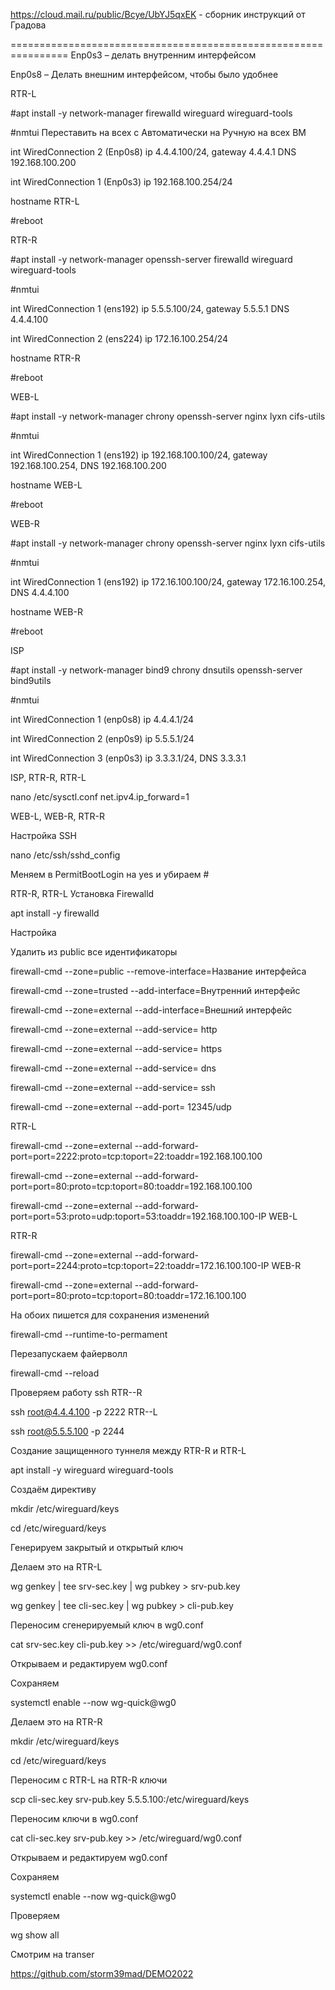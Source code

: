 https://cloud.mail.ru/public/Bcye/UbYJ5qxEK - сборник инструкций от Градова

================================================================
Enp0s3 – делать внутренним интерфейсом

Enp0s8 – Делать внешним интерфейсом, чтобы было удобнее


RTR-L 

#apt install -y network-manager firewalld wireguard wireguard-tools

#nmtui 
Переставить на всех с Автоматически на  Ручную на всех ВМ

int WiredConnection 2 (Enp0s8) ip 4.4.4.100/24, gateway 4.4.4.1 DNS 192.168.100.200

int WiredConnection 1 (Enp0s3) ip 192.168.100.254/24 

 
hostname RTR-L 

#reboot

RTR-R

#apt install -y network-manager openssh-server firewalld wireguard wireguard-tools

#nmtui

int WiredConnection 1 (ens192) ip 5.5.5.100/24, gateway 5.5.5.1 DNS 4.4.4.100

int WiredConnection 2 (ens224) ip 172.16.100.254/24 

 
hostname RTR-R 

#reboot

WEB-L

#apt install -y network-manager chrony openssh-server nginx lyxn cifs-utils

#nmtui 

int WiredConnection 1 (ens192) ip 192.168.100.100/24, gateway 192.168.100.254, DNS 192.168.100.200


 

hostname WEB-L 

#reboot

WEB-R

#apt install -y network-manager chrony openssh-server nginx lyxn cifs-utils

#nmtui 

int WiredConnection 1 (ens192) ip 172.16.100.100/24, gateway 172.16.100.254, DNS 4.4.4.100
 
hostname WEB-R 

#reboot


ISP

#apt install -y network-manager bind9 chrony dnsutils openssh-server bind9utils

#nmtui 

int WiredConnection 1 (enp0s8) ip 4.4.4.1/24
 
	













int WiredConnection 2 (enp0s9) ip 5.5.5.1/24 
 












int WiredConnection 3 (enp0s3) ip 3.3.3.1/24, DNS 3.3.3.1
 
ISP, RTR-R, RTR-L

nano /etc/sysctl.conf
			net.ipv4.ip_forward=1


WEB-L, WEB-R, RTR-R

Настройка SSH

 nano /etc/ssh/sshd_config
 
Меняем в PermitBootLogin на yes и убираем #

RTR-R, RTR-L Установка Firewalld

apt install -y firewalld

Настройка

Удалить из public все идентификаторы

firewall-cmd  --zone=public --remove-interface=Название интерфейса

firewall-cmd  --zone=trusted --add-interface=Внутренний интерфейс

firewall-cmd  --zone=external --add-interface=Внешний интерфейс

firewall-cmd  --zone=external --add-service= http

firewall-cmd  --zone=external --add-service= https

firewall-cmd  --zone=external --add-service= dns

firewall-cmd  --zone=external --add-service= ssh

firewall-cmd  --zone=external --add-port= 12345/udp

RTR-L

firewall-cmd  --zone=external --add-forward-port=port=2222:proto=tcp:toport=22:toaddr=192.168.100.100

firewall-cmd  --zone=external --add-forward-port=port=80:proto=tcp:toport=80:toaddr=192.168.100.100

firewall-cmd  --zone=external --add-forward-port=port=53:proto=udp:toport=53:toaddr=192.168.100.100-IP WEB-L

RTR-R

firewall-cmd  --zone=external --add-forward-port=port=2244:proto=tcp:toport=22:toaddr=172.16.100.100-IP WEB-R

firewall-cmd  --zone=external --add-forward-port=port=80:proto=tcp:toport=80:toaddr=172.16.100.100

На обоих пишется для сохранения изменений 

firewall-cmd   --runtime-to-permament

Перезапускаем файерволл

firewall-cmd --reload

Проверяем работу ssh 
RTR--R

ssh root@4.4.4.100 -p 2222
RTR--L

ssh root@5.5.5.100 -p 2244

Создание защищенного туннеля между RTR-R и RTR-L

apt install -y wireguard wireguard-tools

Создаём директиву

mkdir /etc/wireguard/keys

cd /etc/wireguard/keys

Генерируем закрытый и открытый ключ

Делаем это на RTR-L

wg genkey | tee srv-sec.key | wg pubkey > srv-pub.key

wg genkey | tee cli-sec.key | wg pubkey > cli-pub.key

Переносим сгенерируемый ключ в wg0.conf

cat srv-sec.key cli-pub.key >> /etc/wireguard/wg0.conf

Открываем и редактируем wg0.conf

 Сохраняем
	
systemctl enable --now wg-quick@wg0

Делаем это на RTR-R

mkdir /etc/wireguard/keys

cd /etc/wireguard/keys

Переносим с RTR-L на RTR-R ключи

scp cli-sec.key srv-pub.key 5.5.5.100:/etc/wireguard/keys

Переносим ключи в wg0.conf

cat cli-sec.key srv-pub.key >> /etc/wireguard/wg0.conf

Открываем и редактируем wg0.conf

 Сохраняем
	
systemctl enable --now wg-quick@wg0

Проверяем 

wg show all

Смотрим на transer


 
 https://github.com/storm39mad/DEMO2022






 







